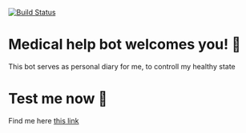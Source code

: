 ﻿[![Build Status](https://api.travis-ci.com/ddynikov/medical-help-bot.svg?branch=master)](https://travis-ci.com/ddynikov/medical-help-bot)
# Medical help bot welcomes you! 👋
This bot serves as personal diary for me, to controll my healthy state


# Test me now 🥴
Find me here [this link](https://t.me/medical_help_bot)
